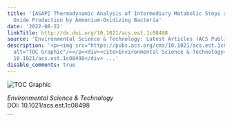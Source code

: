 ```yaml
---
title: '[ASAP] Thermodynamic Analysis of Intermediary Metabolic Steps and Nitrous
  Oxide Production by Ammonium-Oxidizing Bacteria'
date: '2022-08-22'
linkTitle: http://dx.doi.org/10.1021/acs.est.1c08498
source: 'Environmental Science & Technology: Latest Articles (ACS Publications)'
description: '<p><img src="https://pubs.acs.org/cms/10.1021/acs.est.1c08498/asset/images/medium/es1c08498_0004.gif"
  alt="TOC Graphic"/></p><div><cite>Environmental Science & Technology</cite></div><div>DOI:
  10.1021/acs.est.1c08498</div> ...'
disable_comments: true
---
```

<p><img src="https://pubs.acs.org/cms/10.1021/acs.est.1c08498/asset/images/medium/es1c08498_0004.gif" alt="TOC Graphic"/></p><div><cite>Environmental Science & Technology</cite></div><div>DOI: 10.1021/acs.est.1c08498</div> ...